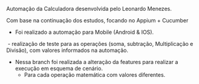 Automação da Calculadora desenvolvida pelo Leonardo Menezes.

Com base na continuação dos estudos, focando no Appium + Cucumber

- Foi realizado a automação para Mobile (Android & IOS).

  - realização de teste para as operações (soma, subtração, Multiplicação e Divisão), com valores informados na automação.
  - Nessa branch foi realizada a alteração da features para realizar a execução em esquema de cenário.
    - Para cada operação matemática com valores diferentes.
